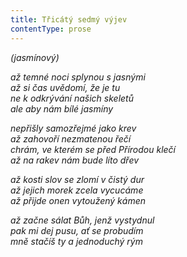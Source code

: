 ```yaml
---
title: Třicátý sedmý výjev
contentType: prose
---
```


_(jasmínový)_

_až temné noci splynou s jasnými  
až si čas uvědomí, že je tu  
ne k odkrývání našich skeletů  
ale aby nám bílé jasmíny_

_nepřišly samozřejmé jako krev  
až zahovoří nezmatenou řečí  
chrám, ve kterém se před Přírodou klečí  
až na rakev nám bude líto dřev_

_až kosti slov se zlomí v čistý dur  
až jejich morek zcela vycucáme  
až přijde onen vytoužený kámen_

_až začne sálat Bůh, jenž vystydnul  
pak mi dej pusu, ať se probudím  
mně stačíš ty a jednoduchý rým_
